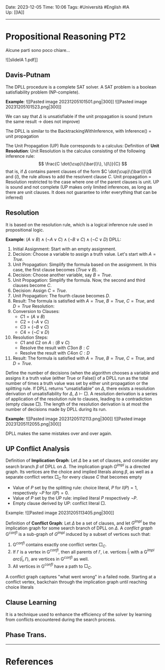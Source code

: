 Date: 2023-12-05
Time: 10:06
Tags: #Università #English #IA  
Up: [[IA]]

---
# Propositional Reasoning PT2

Alcune parti sono poco chiare...

![[slideIA 1.pdf]]

## Davis-Putnam

The DPLL procedure is a complete SAT solver. A SAT problem is a boolean satisfiability problem (NP-complete).

**Example**:
![[Pasted image 20231205101501.png|300]] ![[Pasted image 20231205101523.png|300]]

We can say that $\Delta$ is unsatisfiable if the unit propagation is sound (return the same result -> does not improve)

The DPLL is similar to the BacktrackingWithInference, with Inference() = unit propagation

The Unit Propagation (UP) Rule corresponds to a calculus:
Definition of **Unit Resolution**:
Unit Resolution is the calculus consisting of the following inference rule:
$$
\frac{C \dot{\cup}\{\bar{l}\}, \{l\}}{C}
$$
that is, if $\Delta$ contains parent clauses of the form $C \dot{\cup}\{\bar{l}\}$ and $\{l\}$, the rule allows to add the resolvent clause $C$.
Unit propagation = Resolution restricted to the case where one of the parent clauses is unit.
UP is sound and not complete (UP makes only limited inferences, as long as there are unit clauses. It does not guarantee to infer everything that can be inferred)

## Resolution

It is based on the resolution rule, which is a logical inference rule used in propositional logic.

**Example**:
$(A∨B)∧(¬A∨C)∧(¬B∨C)∧(¬C∨D)$
DPLL:
1. Initial Assignment: Start with an empty assignment.
2. Decision: Choose a variable to assign a truth value. Let's start with $A=True$.
3. Unit Propagation: Simplify the formula based on the assignment. In this case, the first clause becomes $(True∨B)$.
4. Decision: Choose another variable, say $B=True$.
5. Unit Propagation: Simplify the formula. Now, the second and third clauses become $C$.
6. Decision: Assign $C=True$.
7. Unit Propagation: The fourth clause becomes $D$.
8. Result: The formula is satisfied with $A=True$, $B=True$, $C=True$, and $D=True$
Resolution:
1. Conversion to Clauses:
    - $C1​=(A∨B)$
    - $C2​=(¬A∨C)$
    - $C3​=(¬B∨C)$
    - $C4​=(¬C∨D)$
2. Resolution Steps:
    - $C1$​ and $C2$​ on $A: (B∨C)$
    - Resolve the result with $C3$​ on $B: C$
    - Resolve the result with $C4​$ on $C: D$
3. Result: The formula is satisfied with $A=True$, $B=True$, $C=True$, and $D=True$.

Define the number of decisions (when the algorithm chooses a variable and assigns it a truth value (either True or False)) of a DPLL run as the total number of times a truth value was set by either unit propagation or the splitting rule. 
If DPLL returns “unsatisfiable” on $\Delta$, there exists a resolution derivation of unsatisfiability for $\Delta$, $\Delta$ $\vdash$ $\Box$. A resolution derivation is a series of application of the resolution rule to clauses, leading to a contradiction (empty clause $\Box$). The length of the resolution derivation is at most the number of decisions made by DPLL during its run.

**Example**:
![[Pasted image 20231205112113.png|300]] 
![[Pasted image 20231205112055.png|300]]

DPLL makes the same mistakes over and over again.

## UP Conflict Analysis

Definition of **Implication Graph**:
Let $\Delta$ be a set of clauses, and consider any search branch $\beta$ of DPLL on $\Delta$. The implication graph $G^{impl}$ is a directed graph. Its vertices are the choice and implied literals along $\beta$, as well as a separate conflict vertex $\Box_C$ for every clause $C$ that becomes empty

- Value of $P$ set by the splitting rule: choice literal, $P$ for $I(P) = 1$, respectively $¬P$ for $I(P) = 0$. 
- Value of $P$ set by the UP rule: implied literal $P$ respectively $¬P$. 
- Empty clause derived by UP: conflict literal $\Box$.

Example:
![[Pasted image 20231205113405.png|300]] 

Definition of **Conflict Graph**:
Let $\Delta$ be a set of clauses, and let $G^{impl}$ be the implication graph for some search branch of DPLL on $\Delta$. A *conflict graph* G$^{confl}$ is a sub-graph of $G^{impl}$ induced by a subset of vertices such that: 
1. G$^{confl}$ contains exactly one conflict vertex $\Box_C$.
2. If $l'$ is a vertex in G$^{confl}$, then all parents of $l'$, i.e. vertices $\bar{l}_i$ with a G$^{impl}$ $arc (\bar{l}_i , l' )$, are vertices in G$^{confl}$ as well. 
3. All vertices in G$^{confl}$ have a path to $\Box_C$.

A conflict graph captures "what went wrong" in a failed node. Starting at a conflict vertex, backchain through the implication graph until reaching choice literals


## Clause Learning
It is a technique used to enhance the efficiency of the solver by learning from conflicts encountered during the search process.


## Phase Trans.



---
# References
